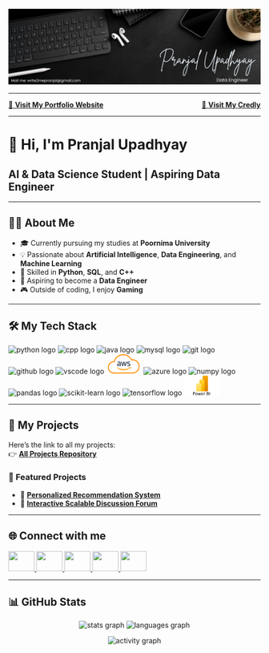 ![my_banner](assets//my_banner.png)

<hr>

<div style="display: flex; justify-content: space-between; align-items: center;">
  <a href="https://pranjalu001.github.io/my_portfolio_website/" target="_blank">
    🔗 <b>Visit My Portfolio Website</b>
  </a>
  
  <a href="https://www.credly.com/users/pranjal-upadhyay.18" target="_blank">
    🔗 <b>Visit My Credly</b>
  </a>
</div>


---

# 👋 Hi, I'm Pranjal Upadhyay  

## AI & Data Science Student | Aspiring Data Engineer  

---

## 👨‍💻 About Me  

- 🎓 Currently pursuing my studies at **Poornima University**  
- 💡 Passionate about **Artificial Intelligence**, **Data Engineering**, and **Machine Learning**  
- 🧠 Skilled in **Python**, **SQL**, and **C++**  
- 🚀 Aspiring to become a **Data Engineer**  
- 🎮 Outside of coding, I enjoy **Gaming**  

---

## 🛠️ My Tech Stack
<div align="left">
  <!-- Core Languages -->
  <img src="https://cdn.jsdelivr.net/gh/devicons/devicon/icons/python/python-original.svg" height="40" alt="python logo"/>
  <img src="https://cdn.jsdelivr.net/gh/devicons/devicon/icons/cplusplus/cplusplus-original.svg" height="40" alt="cpp logo"/>
  <img src="https://cdn.jsdelivr.net/gh/devicons/devicon/icons/java/java-original.svg" height="40" alt="java logo"/>
  <img src="https://cdn.jsdelivr.net/gh/devicons/devicon/icons/mysql/mysql-original.svg" height="40" alt="mysql logo"/>

  <!-- Tools & Platforms -->
  <img src="https://cdn.jsdelivr.net/gh/devicons/devicon/icons/git/git-original.svg" height="40" alt="git logo"/>
  <img src="https://cdn.jsdelivr.net/gh/devicons/devicon/icons/github/github-original.svg" height="40" alt="github logo"/>
  <img src="https://cdn.jsdelivr.net/gh/devicons/devicon/icons/vscode/vscode-original.svg" height="40" alt="vscode logo"/>
  <img src="AWS-Logo.png" height="40" alt="aws logo"/>
  <img src="https://cdn.jsdelivr.net/gh/devicons/devicon/icons/azure/azure-original.svg" height="40" alt="azure logo"/>

  <!-- Data & ML Libraries -->
  <img src="https://cdn.jsdelivr.net/gh/devicons/devicon/icons/numpy/numpy-original.svg" height="40" alt="numpy logo"/>
  <img src="https://cdn.jsdelivr.net/gh/devicons/devicon/icons/pandas/pandas-original.svg" height="40" alt="pandas logo"/>
  <img src="https://cdn.jsdelivr.net/gh/devicons/devicon/icons/scikitlearn/scikitlearn-original.svg" height="40" alt="scikit-learn logo"/>
  <img src="https://cdn.jsdelivr.net/gh/devicons/devicon/icons/tensorflow/tensorflow-original.svg" height="40" alt="tensorflow logo"/>

  <!-- Visualization -->
  <img src="Power-BI.png" height="40" alt="powerbi logo"/>
</div>


---

## 📂 My Projects  

Here’s the link to all my projects:  
👉 [**All Projects Repository**](https://github.com/YOUR_USERNAME/All-Projects) <!-- Upcoming Addition -->  

### 🚀 Featured Projects  

- 📌 [**Personalized Recommendation System**](https://github.com/PranjalU001/Personalized-Recommendation-System.git)  
- 📌 [**Interactive Scalable Discussion Forum**](https://github.com/PranjalU001/PranjalU001-P-3_Interactive-Scalable-Discussion_-Forum.git)  

---

## 🌐 Connect with me  
<div align="left">
  <a href="https://www.linkedin.com/in/pranjal-upadhyay-6a98a72a6/" target="_blank">
    <img src="https://raw.githubusercontent.com/maurodesouza/profile-readme-generator/master/src/assets/icons/social/linkedin/default.svg" width="52" height="40"/>
  </a>
  <a href="https://x.com/imPupadhyay18" target="_blank">
    <img src="https://raw.githubusercontent.com/maurodesouza/profile-readme-generator/master/src/assets/icons/social/twitter/default.svg" width="52" height="40"/>
  </a>
  <a href="https://discord.com/channels/@pranjalupadhyay.18" target="_blank">
    <img src="https://raw.githubusercontent.com/maurodesouza/profile-readme-generator/master/src/assets/icons/social/discord/default.svg" width="52" height="40"/>
  </a>
  <a href="https://www.youtube.com/@Toxic.Code01" target="_blank">
    <img src="https://raw.githubusercontent.com/maurodesouza/profile-readme-generator/master/src/assets/icons/social/youtube/default.svg" width="52" height="40"/>
  </a>
  <a href="https://www.kaggle.com/pranjal2007" target="_blank">
    <img src="https://cdn.simpleicons.org/kaggle/20BEFF" width="52" height="40"/>
  </a>
</div>

---

## 📊 GitHub Stats  

<p align="center">
  <img src="https://github-readme-stats.vercel.app/api?username=PranjalU001&show_icons=true&theme=dracula" height="150" alt="stats graph"/>  
  <img src="https://github-readme-stats.vercel.app/api/top-langs?username=PranjalU001&layout=compact&theme=dracula" height="150" alt="languages graph"/>  
</p>  

<p align="center">
  <img src="https://github-readme-activity-graph.vercel.app/graph?username=PranjalU001&theme=react&area=true" height="250" alt="activity graph"/>  
</p>
